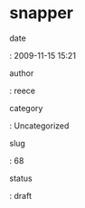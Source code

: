 snapper
=======

date

:   2009-11-15 15:21

author

:   reece

category

:   Uncategorized

slug

:   68

status

:   draft


